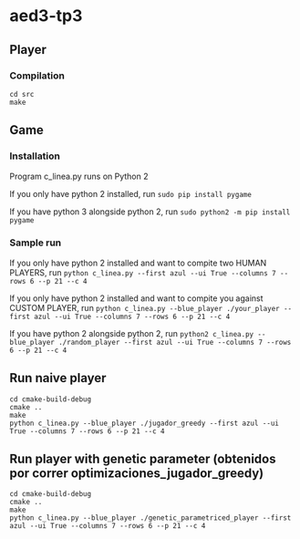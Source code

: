 # aed3-tp3

## Player

### Compilation

```
cd src
make
```

## Game

###  Installation

Program c_linea.py runs on Python 2

If you only have python 2 installed, run `sudo pip install pygame`

If you have python 3 alongside python 2, run `sudo python2 -m pip install pygame`

### Sample run

If you only have python 2 installed and want to compite two HUMAN PLAYERS, run `python c_linea.py --first azul --ui True --columns 7 --rows 6 --p 21 --c 4`

If you only have python 2 installed and want to compite you against CUSTOM PLAYER, run `python c_linea.py --blue_player ./your_player --first azul --ui True --columns 7 --rows 6 --p 21 --c 4`

If you have python 2 alongside python 2, run `python2 c_linea.py --blue_player ./random_player --first azul --ui True --columns 7 --rows 6 --p 21 --c 4`


## Run naive player

```
cd cmake-build-debug
cmake ..
make
python c_linea.py --blue_player ./jugador_greedy --first azul --ui True --columns 7 --rows 6 --p 21 --c 4
```

## Run player with genetic parameter (obtenidos por correr optimizaciones_jugador_greedy)

```
cd cmake-build-debug
cmake ..
make
python c_linea.py --blue_player ./genetic_parametriced_player --first azul --ui True --columns 7 --rows 6 --p 21 --c 4
```